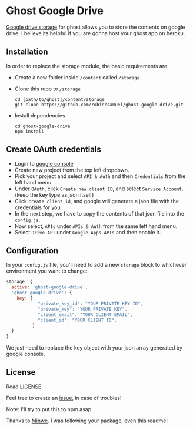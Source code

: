 # Ghost Google Drive
[Google drive storage](https://github.com/robincsamuel/ghost-google-drive) for ghost allows you to store the contents on google drive. I believe its helpful if you are gonna host your ghost app on heroku.

## Installation

In order to replace the storage module, the basic requirements are:

- Create a new folder inside `/content` called `/storage`
- Clone this repo to `/storage`

  ```
  cd [path/to/ghost]/content/storage
  git clone https://github.com/robincsamuel/ghost-google-drive.git
  ```
- Install dependencies

  ```
  cd ghost-google-drive
  npm install
  ```

## Create OAuth credentials

- Login to [google console](https://code.google.com/apis/console)
- Create new project from the top left dropdown.
- Pick your project and select `API & Auth` and then `Credentials` from the left hand menu.
- Under `OAuth`, click `Create new client ID`, and select `Service Account`. (keep the key type as json itself)
- Click `create client id`, and google will generate a json file with the credentials for you.
- In the next step, we have to copy the contents of that json file into the `config.js`.
- Now select, `APIs` under `APIs & Auth` from the same left hand menu.
- Select `Drive API` under `Google Apps APIs` and then enable it.

## Configuration

In your `config.js` file, you'll need to add a new `storage` block to whichever environment you want to change:

```js
storage: {
  active: 'ghost-google-drive',
  'ghost-google-drive': {
    key: {
            "private_key_id": "YOUR PRIVATE KEY ID",
            "private_key": "YOUR PRIVATE KEY",
            "client_email": "YOUR CLIENT EMAIL",
            "client_id": "YOUR CLIENT ID",
          }
  }
}
```
We just need to replace the key object with your json array generated by google console.


## License

Read [LICENSE](LICENSE)

Feel free to create an [issue](https://github.com/robincsamuel/ghost-google-drive/issues), in case of troubles!

Note: I'll try to put this to npm asap

Thanks to [Minwe](https://github.com/Minwe). I was following your package, even this readme!


